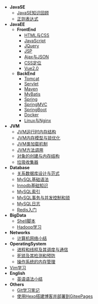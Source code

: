 <!-- docs/_sidebar.md -->

<!-- * [名称](路由 "可指定title") -->

* **JavaSE**
  * [JavaSE知识回顾](/JavaSE/JavaSE知识回顾)
  * [正则表达式](/JavaSE/正则表达式)
* **JavaEE**
  * **FrontEnd**
    * [HTML与CSS](/JavaEE/FrontEnd/HTML与CSS)
    * [JavaScript](/JavaEE/FrontEnd/JavaScript)
    * [JQuery](/JavaEE/FrontEnd/JQuery)
    * [JSP](/JavaEE/FrontEnd/JSP)
    * [Ajax与JSON](/JavaEE/FrontEnd/Ajax与JSON)
    * [CSS定位](/JavaEE/FrontEnd/CSS定位)
    * [Vue2.0](/JavaEE/FrontEnd/Vue2.0)
  * **BackEnd**
    * [Tomcat](/JavaEE/BackEnd/Tomcat)
    * [Servlet](/JavaEE/BackEnd/Servlet)
    * [Maven](/JavaEE/BackEnd/Maven)
    * [MyBatis](/JavaEE/BackEnd/MyBatis)
    * [Spring](/JavaEE/BackEnd/Spring)
    * [SpringMVC](/JavaEE/BackEnd/SpringMVC)
    * [SpringBoot](/JavaEE/BackEnd/SpringBoot)
    * [Docker](/JavaEE/BackEnd/Docker)
    * [Linux与Nginx](/JavaEE/BackEnd/Linux与Nginx)
* **JVM**
  * [JVM运行时内存结构](/JVM/JVM运行时内存结构)
  * [JVM内存模型与锁优化](/JVM/JVM内存模型与锁优化)
  * [JVM类加载机制](/JVM/JVM类加载机制)
  * [JVM方法调用](/JVM/JVM方法调用)
  * [对象的创建与内存结构](/JVM/对象的创建与内存结构)
  * [垃圾收集器](/JVM/垃圾收集器)
* **Database**
  * [关系数据库设计与范式](/Database/关系数据库设计与范式)
  * [MySQL基础语法](/Database/MySQL基础语法)
  * [Innodb基础知识](/Database/Innodb基础知识)
  * [MySQL索引](/Database/MySQL索引)
  * [MySQL事务与并发控制和锁](/Database/MySQL事务与并发控制和锁)
  * [MySQL日志](/Database/MySQL日志)
  * [Redis入门](/Database/Redis入门)
* **BigData**
  * [Shell脚本](/BigData/Shell脚本)
  * [Hadoop学习](/BigData/Hadoop学习)
* **Networks**
  * [计算机网络小结](/Networks/计算机网络小结)
* **OperatingSystem**
  * [进程和线程及其调度与通信](/OperatingSystem/进程和线程及其调度与通信)
  * [死锁及其检测和预防](/OperatingSystem/死锁及其检测和预防)
  * [操作系统的内存管理](/OperatingSystem/操作系统的内存管理)
* [Vim学习](/OperatingSystem/Vim学习)
* **English**
  * [英语语法小结](/English/英语语法小结)
* **Others**
  * [Git学习笔记](/Others/Git学习笔记)
  * [使用Hexo搭建博客并部署到GiteePages](/Others/使用Hexo搭建博客并部署到GiteePages)

